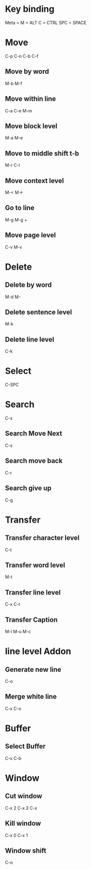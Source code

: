 # Key binding
Meta = M = ALT
C = CTRL
SPC = SPACE
# Move
C-p C-n C-b C-f
## Move by word
M-b M-f
## Move within line
C-a C-e M-m
## Move block level
M-a M-e
## Move to middle shift t-b
M-r C-l
## Move context level
M-< M->
## Go to line
M-g M-g + <line number>
## Move page level
C-v M-v
# Delete
## Delete by word
M-d M-<DEL>
## Delete sentence level
M-k
## Delete line level
C-k
# Select
C-SPC
# Search
C-s
## Search Move Next
C-s
## Search move back
C-r
## Search give up
C-g
# Transfer
## Transfer character level
C-t
## Transfer word level
M-t
## Transfer line level
C-x C-t
## Transfer Caption
M-l M-u M-c
# line level Addon
## Generate new line
C-o
## Merge white line
C-x C-o
# Buffer
## Select Buffer
C-x C-b
# Window
## Cut window
C-x 2 C-x 3 C-x
## Kill window
C-x 0 C-x 1
## Window shift
C-o
